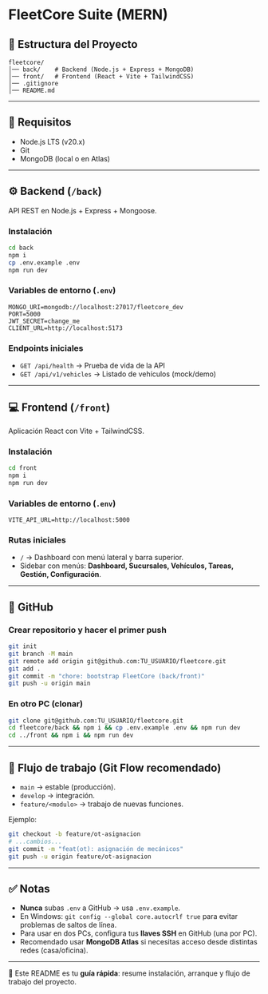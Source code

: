 # FleetCore Suite (MERN)

## 📂 Estructura del Proyecto
```
fleetcore/
│── back/    # Backend (Node.js + Express + MongoDB)
│── front/   # Frontend (React + Vite + TailwindCSS)
│── .gitignore
│── README.md
```

---

## 🚀 Requisitos
- Node.js LTS (v20.x)
- Git
- MongoDB (local o en Atlas)

---

## ⚙️ Backend (`/back`)
API REST en Node.js + Express + Mongoose.

### Instalación
```bash
cd back
npm i
cp .env.example .env
npm run dev
```

### Variables de entorno (`.env`)
```env
MONGO_URI=mongodb://localhost:27017/fleetcore_dev
PORT=5000
JWT_SECRET=change_me
CLIENT_URL=http://localhost:5173
```

### Endpoints iniciales
- `GET /api/health` → Prueba de vida de la API  
- `GET /api/v1/vehicles` → Listado de vehículos (mock/demo)

---

## 💻 Frontend (`/front`)
Aplicación React con Vite + TailwindCSS.

### Instalación
```bash
cd front
npm i
npm run dev
```

### Variables de entorno (`.env`)
```env
VITE_API_URL=http://localhost:5000
```

### Rutas iniciales
- `/` → Dashboard con menú lateral y barra superior.  
- Sidebar con menús: **Dashboard, Sucursales, Vehículos, Tareas, Gestión, Configuración**.

---

## 🔗 GitHub
### Crear repositorio y hacer el primer push
```bash
git init
git branch -M main
git remote add origin git@github.com:TU_USUARIO/fleetcore.git
git add .
git commit -m "chore: bootstrap FleetCore (back/front)"
git push -u origin main
```

### En otro PC (clonar)
```bash
git clone git@github.com:TU_USUARIO/fleetcore.git
cd fleetcore/back && npm i && cp .env.example .env && npm run dev
cd ../front && npm i && npm run dev
```

---

## 🌱 Flujo de trabajo (Git Flow recomendado)
- `main` → estable (producción).
- `develop` → integración.
- `feature/<modulo>` → trabajo de nuevas funciones.

Ejemplo:
```bash
git checkout -b feature/ot-asignacion
# ...cambios...
git commit -m "feat(ot): asignación de mecánicos"
git push -u origin feature/ot-asignacion
```

---

## ✅ Notas
- **Nunca** subas `.env` a GitHub → usa `.env.example`.
- En Windows: `git config --global core.autocrlf true` para evitar problemas de saltos de línea.
- Para usar en dos PCs, configura tus **llaves SSH** en GitHub (una por PC).
- Recomendado usar **MongoDB Atlas** si necesitas acceso desde distintas redes (casa/oficina).

---

📌 Este README es tu **guía rápida**: resume instalación, arranque y flujo de trabajo del proyecto.
